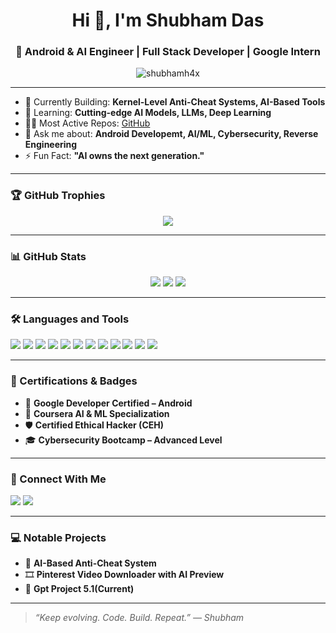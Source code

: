 <h1 align="center">Hi 👋, I'm Shubham Das</h1>
<h3 align="center">🚀 Android & AI Engineer | Full Stack Developer | Google Intern</h3>

<p align="center">
  <img src="https://komarev.com/ghpvc/?username=shubhamh4x&label=Profile%20views&color=0e75b6&style=flat" alt="shubhamh4x" />
</p>

---

- 🔭 Currently Building: **Kernel-Level Anti-Cheat Systems, AI-Based Tools**
- 🌱 Learning: **Cutting-edge AI Models, LLMs, Deep Learning**
- 👨‍💻 Most Active Repos: [GitHub](https://github.com/shubhamh4X)
- 💬 Ask me about: **Android Developemt, AI/ML, Cybersecurity, Reverse Engineering**
- ⚡ Fun Fact: **"AI owns the next generation."**

---

### 🏆 GitHub Trophies
<p align="center">
  <img src="https://github-profile-trophy.vercel.app/?username=shubhamh4x&theme=radical&no-bg=true&no-frame=true&margin-w=10&column=7" />
</p>

---

### 📊 GitHub Stats
<p align="center">
  <img src="https://github-readme-stats.vercel.app/api?username=shubhamh4x&show_icons=true&theme=radical" />
  <img src="https://github-readme-stats.vercel.app/api/top-langs/?username=shubhamh4x&layout=compact&theme=radical" />
  <img src="https://streak-stats.demolab.com?user=shubhamh4x&theme=radical&date_format=M%20j%5B%2C%20Y%5D" />
</p>

---

### 🛠️ Languages and Tools
<p align="left">
  <a href="#"><img src="https://img.shields.io/badge/Android-3DDC84?style=for-the-badge&logo=android&logoColor=white"/></a>
  <a href="#"><img src="https://img.shields.io/badge/Kotlin-0095D5?style=for-the-badge&logo=kotlin&logoColor=white"/></a>
  <a href="#"><img src="https://img.shields.io/badge/Java-ED8B00?style=for-the-badge&logo=java&logoColor=white"/></a>
  <a href="#"><img src="https://img.shields.io/badge/Python-3776AB?style=for-the-badge&logo=python&logoColor=white"/></a>
  <a href="#"><img src="https://img.shields.io/badge/C++-00599C?style=for-the-badge&logo=c%2B%2B&logoColor=white"/></a>
  <a href="#"><img src="https://img.shields.io/badge/JavaScript-F7DF1E?style=for-the-badge&logo=javascript&logoColor=black"/></a>
  <a href="#"><img src="https://img.shields.io/badge/Node.js-339933?style=for-the-badge&logo=nodedotjs&logoColor=white"/></a>
  <a href="#"><img src="https://img.shields.io/badge/React-61DAFB?style=for-the-badge&logo=react&logoColor=black"/></a>
  <a href="#"><img src="https://img.shields.io/badge/MongoDB-4EA94B?style=for-the-badge&logo=mongodb&logoColor=white"/></a>
  <a href="#"><img src="https://img.shields.io/badge/MySQL-005C84?style=for-the-badge&logo=mysql&logoColor=white"/></a>
  <a href="#"><img src="https://img.shields.io/badge/Linux-FCC624?style=for-the-badge&logo=linux&logoColor=black"/></a>
  <a href="#"><img src="https://img.shields.io/badge/Git-F05032?style=for-the-badge&logo=git&logoColor=white"/></a>
</p>

---

### 🧠 Certifications & Badges
- 🏅 **Google Developer Certified – Android**
- 🏅 **Coursera AI & ML Specialization**
- 🛡️ **Certified Ethical Hacker (CEH)**
- 🎓 **Cybersecurity Bootcamp – Advanced Level**

---

### 📱 Connect With Me
<p align="left">
  <a href="https://linkedin.com/in/shubhamh4x" target="_blank"><img src="https://img.shields.io/badge/LinkedIn-blue?style=for-the-badge&logo=linkedin&logoColor=white"/></a>
  <a href="https://www.hackerrank.com/shubhamdash4x" target="_blank"><img src="https://img.shields.io/badge/Hackerrank-2EC866?style=for-the-badge&logo=HackerRank&logoColor=white"/></a>
</p>

---

### 💻 Notable Projects
- 🔐 **AI-Based Anti-Cheat System**
- 🎞️ **Pinterest Video Downloader with AI Preview**
- 🔧 **Gpt Project 5.1(Current)**

---

> *“Keep evolving. Code. Build. Repeat.” — Shubham*
